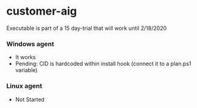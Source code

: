 # customer-aig
Executable is part of a 15 day-trial that will work until 2/18/2020

### Windows agent
- It works
- Pending: CID is hardcoded within install hook (connect it to a plan.ps1 variable)

### Linux agent
- Not Started
